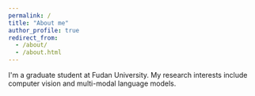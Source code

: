 ```yaml
---
permalink: /
title: "About me"
author_profile: true
redirect_from: 
  - /about/
  - /about.html
---
```


I'm a graduate student at Fudan University. My research interests include computer vision and multi-modal language models.
